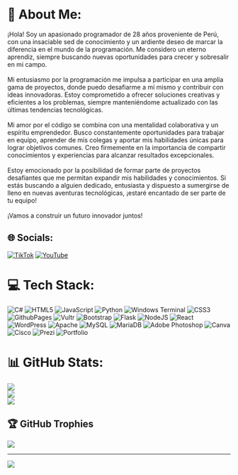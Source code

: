 # 💫 About Me:
¡Hola! Soy un apasionado programador de 28 años proveniente de Perú, con una insaciable sed de conocimiento y un ardiente deseo de marcar la diferencia en el mundo de la programación. Me considero un eterno aprendiz, siempre buscando nuevas oportunidades para crecer y sobresalir en mi campo.<br><br>Mi entusiasmo por la programación me impulsa a participar en una amplia gama de proyectos, donde puedo desafiarme a mí mismo y contribuir con ideas innovadoras. Estoy comprometido a ofrecer soluciones creativas y eficientes a los problemas, siempre manteniéndome actualizado con las últimas tendencias tecnológicas.<br><br>Mi amor por el código se combina con una mentalidad colaborativa y un espíritu emprendedor. Busco constantemente oportunidades para trabajar en equipo, aprender de mis colegas y aportar mis habilidades únicas para lograr objetivos comunes. Creo firmemente en la importancia de compartir conocimientos y experiencias para alcanzar resultados excepcionales.<br><br>Estoy emocionado por la posibilidad de formar parte de proyectos desafiantes que me permitan expandir mis habilidades y conocimientos. Si estás buscando a alguien dedicado, entusiasta y dispuesto a sumergirse de lleno en nuevas aventuras tecnológicas, ¡estaré encantado de ser parte de tu equipo!<br><br>¡Vamos a construir un futuro innovador juntos!

## 🌐 Socials:
[![TikTok](https://img.shields.io/badge/TikTok-%23000000.svg?logo=TikTok&logoColor=white)](https://tiktok.com/@https://www.tiktok.com/@joshegatito) [![YouTube](https://img.shields.io/badge/YouTube-%23FF0000.svg?logo=YouTube&logoColor=white)](https://youtube.com/@https://www.youtube.com/@joshegatito220) 

# 💻 Tech Stack:
![C#](https://img.shields.io/badge/c%23-%23239120.svg?style=for-the-badge&logo=csharp&logoColor=white) ![HTML5](https://img.shields.io/badge/html5-%23E34F26.svg?style=for-the-badge&logo=html5&logoColor=white) ![JavaScript](https://img.shields.io/badge/javascript-%23323330.svg?style=for-the-badge&logo=javascript&logoColor=%23F7DF1E) ![Python](https://img.shields.io/badge/python-3670A0?style=for-the-badge&logo=python&logoColor=ffdd54) ![Windows Terminal](https://img.shields.io/badge/Windows%20Terminal-%234D4D4D.svg?style=for-the-badge&logo=windows-terminal&logoColor=white) ![CSS3](https://img.shields.io/badge/css3-%231572B6.svg?style=for-the-badge&logo=css3&logoColor=white) ![GithubPages](https://img.shields.io/badge/github%20pages-121013?style=for-the-badge&logo=github&logoColor=white) ![Vultr](https://img.shields.io/badge/Vultr-007BFC.svg?style=for-the-badge&logo=vultr) ![Bootstrap](https://img.shields.io/badge/bootstrap-%238511FA.svg?style=for-the-badge&logo=bootstrap&logoColor=white) ![Flask](https://img.shields.io/badge/flask-%23000.svg?style=for-the-badge&logo=flask&logoColor=white) ![NodeJS](https://img.shields.io/badge/node.js-6DA55F?style=for-the-badge&logo=node.js&logoColor=white) ![React](https://img.shields.io/badge/react-%2320232a.svg?style=for-the-badge&logo=react&logoColor=%2361DAFB) ![WordPress](https://img.shields.io/badge/WordPress-%23117AC9.svg?style=for-the-badge&logo=WordPress&logoColor=white) ![Apache](https://img.shields.io/badge/apache-%23D42029.svg?style=for-the-badge&logo=apache&logoColor=white) ![MySQL](https://img.shields.io/badge/mysql-%2300000f.svg?style=for-the-badge&logo=mysql&logoColor=white) ![MariaDB](https://img.shields.io/badge/MariaDB-003545?style=for-the-badge&logo=mariadb&logoColor=white) ![Adobe Photoshop](https://img.shields.io/badge/adobe%20photoshop-%2331A8FF.svg?style=for-the-badge&logo=adobe%20photoshop&logoColor=white) ![Canva](https://img.shields.io/badge/Canva-%2300C4CC.svg?style=for-the-badge&logo=Canva&logoColor=white) ![Cisco](https://img.shields.io/badge/cisco-%23049fd9.svg?style=for-the-badge&logo=cisco&logoColor=black) ![Prezi](https://img.shields.io/badge/Prezi-%23000000.svg?style=for-the-badge&logo=Prezi&logoColor=white) ![Portfolio](https://img.shields.io/badge/Portfolio-%23000000.svg?style=for-the-badge&logo=firefox&logoColor=#FF7139)
# 📊 GitHub Stats:
![](https://github-readme-stats.vercel.app/api?username=joshegatito&theme=gruvbox&hide_border=false&include_all_commits=false&count_private=false)<br/>
![](https://github-readme-streak-stats.herokuapp.com/?user=joshegatito&theme=gruvbox&hide_border=false)<br/>
![](https://github-readme-stats.vercel.app/api/top-langs/?username=joshegatito&theme=gruvbox&hide_border=false&include_all_commits=false&count_private=false&layout=compact)

## 🏆 GitHub Trophies
![](https://github-profile-trophy.vercel.app/?username=joshegatito&theme=radical&no-frame=false&no-bg=false&margin-w=4)

---
[![](https://visitcount.itsvg.in/api?id=joshegatito&icon=0&color=0)](https://visitcount.itsvg.in)

<!-- Proudly created with GPRM ( https://gprm.itsvg.in ) -->
